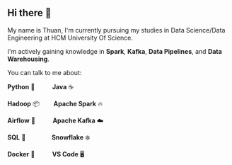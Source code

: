 ## Hi there 👋

My name is Thuan, I'm currently pursuing my studies in Data Science/Data Engineering at HCM University Of Science. 

I'm actively gaining knowledge in **Spark**, **Kafka**, **Data Pipelines**, and **Data Warehousing**.

You can talk to me about:

**Python** 🐍&nbsp;&nbsp;&nbsp;&nbsp;&nbsp;&nbsp;&nbsp;&nbsp;&nbsp;&nbsp;**Java** ☕

**Hadoop** 📦&nbsp;&nbsp;&nbsp;&nbsp;&nbsp;&nbsp;&nbsp;&nbsp;**Apache Spark** 🔥

**Airflow** 🚀&nbsp;&nbsp;&nbsp;&nbsp;&nbsp;&nbsp;&nbsp;&nbsp;&nbsp;&nbsp;**Apache Kafka** ☁️

**SQL** 📜&nbsp;&nbsp;&nbsp;&nbsp;&nbsp;&nbsp;&nbsp;&nbsp;&nbsp;&nbsp;&nbsp;&nbsp;&nbsp;&nbsp;&nbsp;**Snowflake** ❄️

**Docker** 🐋&nbsp;&nbsp;&nbsp;&nbsp;&nbsp;&nbsp;&nbsp;&nbsp;&nbsp;&nbsp;**VS Code** 🖥️
